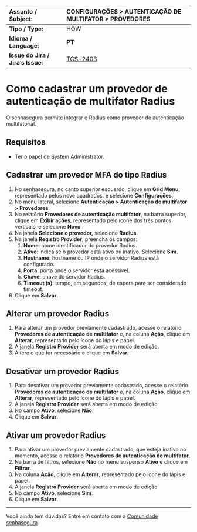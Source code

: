	

| Assunto / Subject: | CONFIGURAÇÕES \> AUTENTICAÇÃO  DE MULTIFATOR \> PROVEDORES |
| :---- | :---- |
| **Tipo / Type:** | HOW |
| **Idioma / Language:** | **PT** |
| **Issue do Jira / Jira’s Issue:** | [TCS-2403](https://mt4.atlassian.net/browse/TCS-2471) |

# Como cadastrar um provedor de autenticação de multifator Radius

O senhasegura permite integrar o Radius como provedor de autenticação multifatorial.

## Requisitos

* Ter o papel de System Administrator.

## Cadastrar um provedor MFA do tipo Radius

1. No senhasegura, no canto superior esquerdo, clique em **Grid Menu**, representado pelos nove quadrados, e selecione **Configurações**.  
2. No menu lateral, selecione **Autenticação \> Autenticação de multifator \> Provedores**.  
3. No relatório **Provedores de autenticação multifator**, na barra superior, clique em **Exibir ações**, representado pelo ícone dos três pontos verticais, e selecione **Novo**.  
4. Na janela **Selecione o provedor,** selecione **Radius**.  
5. Na janela **Registro Provider**, preencha os campos:  
   1. **Nome**: nome identificador do provedor Radius.  
   2. **Ativo**: indica se o provedor está ativo ou inativo. Selecione **Sim**.  
   3. **Hostname**: hostname ou IP onde o servidor Radius está configurado.  
   4. **Porta**: porta onde o servidor está acessível.  
   5. **Chave**: chave do servidor Radius.  
   6. **Timeout (s)**: tempo, em segundos, de espera para ser considerado timeout.  
6. Clique em **Salvar**.

## Alterar um provedor Radius

1. Para alterar um provedor previamente cadastrado, acesse o relatório **Provedores de autenticação de multifator** e, na coluna **Ação**, clique em **Alterar**, representado pelo ícone do lápis e papel.  
2. A janela **Registro Provider** será aberta em modo de edição.  
3. Altere o que for necessário e clique em **Salvar**.

## Desativar um provedor Radius

1. Para desativar um provedor previamente cadastrado, acesse o relatório **Provedores de autenticação de multifator** e, na coluna **Ação**, clique em **Alterar**, representado pelo ícone do lápis e papel.  
2. A janela **Registro Provider** será aberta em modo de edição.  
3. No campo **Ativo**, selecione **Não**.  
4. Clique em **Salvar**.

## Ativar um provedor Radius

1. Para ativar um provedor previamente cadastrado, que esteja inativo no momento, acesse o relatório **Provedores de autenticação de multifator**.  
2. Na barra de filtros, selecione **Não** no menu suspenso **Ativo** e clique em **Filtrar**.  
3. Na coluna **Ação**, clique em **Alterar**, representado pelo ícone do lápis e papel.  
4. A janela **Registro Provider** será aberta em modo de edição.  
5. No campo **Ativo**, selecione **Sim**.  
6. Clique em **Salvar**.

---

Você ainda tem dúvidas? Entre em contato com a [Comunidade senhasegura](https://community.senhasegura.io/).